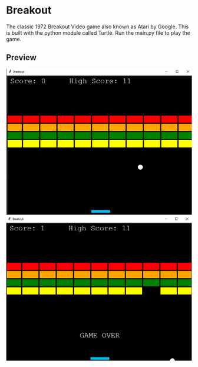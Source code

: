 # Breakout
The classic 1972 Breakout Video game also known as Atari by Google. This is built with the python module called Turtle. Run the main.py file to play the game.
## Preview
<img src="preview-images/Image1.png">
<img src="preview-images/Image2.png">
